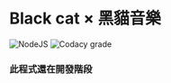 # Black cat × 黑貓音樂
![NodeJS](https://img.shields.io/badge/Node.js-6DA55F?style=flat-square&logo=node.js&logoColor=white)
![Codacy grade](https://img.shields.io/codacy/grade/60fd09c9ce874aff8b9421d5082bc864?color=222f29&label=Codacy%20Analysis&logo=codacy&style=flat-square)

### 此程式還在開發階段
